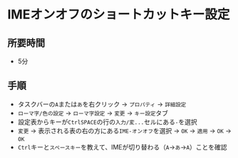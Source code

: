 # IMEオンオフのショートカットキー設定

## 所要時間

- 5分

## 手順

- タスクバーの`A`または`あ`を右クリック → `プロパティ` → `詳細設定`
- `ローマ字/色の設定` → `ローマ字設定` → `変更` → `キー設定`タブ
- 設定表からキーが`CtrlSPACE`の行の`入力/変...`セルにある`-`を選択
- `変更` → 表示される表の右の方にある`IME-オンオフ`を選択 → `OK` → `適用` → `OK` → `OK`
- `Ctrl`キーと`スペースキー`を教えて、IMEが切り替わる（`A`→`あ`→`A`）ことを確認
